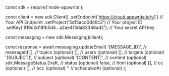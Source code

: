 const sdk = require('node-appwrite');

const client = new sdk.Client()
    .setEndpoint('https://cloud.appwrite.io/v1') // Your API Endpoint
    .setProject('5df5acd0d48c2') // Your project ID
    .setKey('919c2d18fb5d4...a2ae413da83346ad2'); // Your secret API key

const messaging = new sdk.Messaging(client);

const response = await messaging.updateEmail(
    '[MESSAGE_ID]', // messageId
    [], // topics (optional)
    [], // users (optional)
    [], // targets (optional)
    '[SUBJECT]', // subject (optional)
    '[CONTENT]', // content (optional)
    sdk.MessageStatus.Draft, // status (optional)
    false, // html (optional)
    [], // cc (optional)
    [], // bcc (optional)
    '' // scheduledAt (optional)
);

